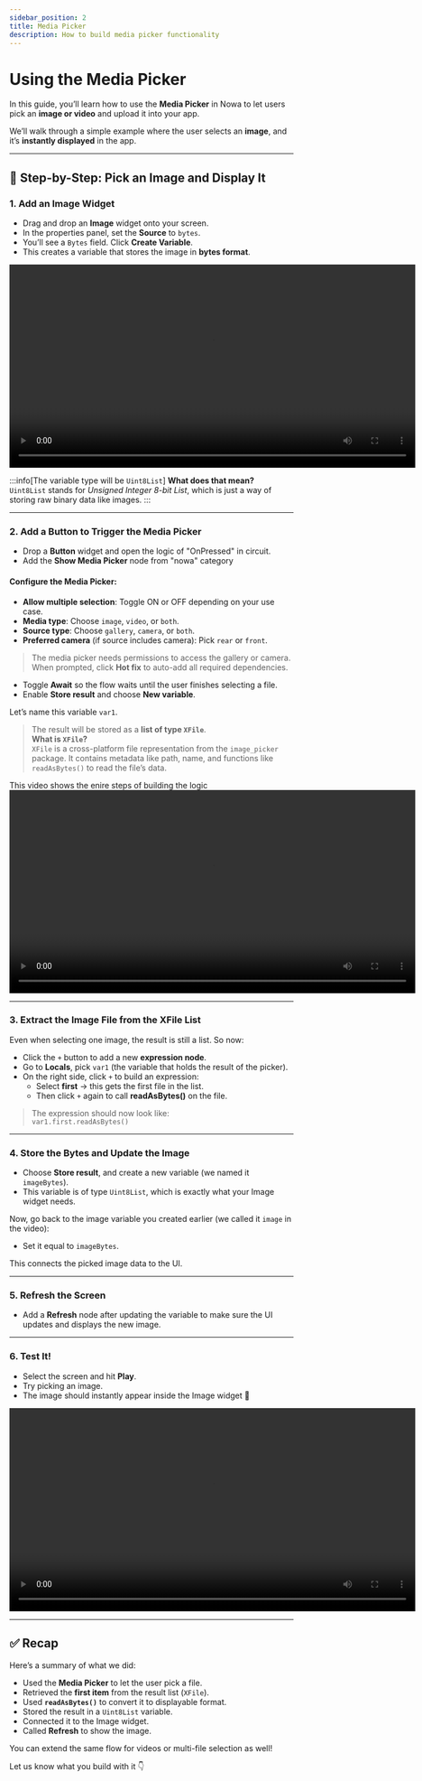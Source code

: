 ```yaml
---
sidebar_position: 2
title: Media Picker
description: How to build media picker functionality
---
```


# Using the Media Picker

In this guide, you’ll learn how to use the **Media Picker** in Nowa to let users pick an **image or video** and upload it into your app.

We’ll walk through a simple example where the user selects an **image**, and it’s **instantly displayed** in the app.

---

## 📸 Step-by-Step: Pick an Image and Display It

### 1. Add an Image Widget

- Drag and drop an **Image** widget onto your screen.
- In the properties panel, set the **Source** to `bytes`.
- You’ll see a `Bytes` field. Click **Create Variable**.
- This creates a variable that stores the image in **bytes format**.

<video controls width="720">
  <source src="/img/circuit/common-functionalities/media-picker/set-image-bytes.mp4" type="video/mp4" />
  Your browser does not support the video tag.
</video>

  
:::info[The variable type will be `Uint8List`]
**What does that mean?**  
`Uint8List` stands for *Unsigned Integer 8-bit List*, which is just a way of storing raw binary data like images.
:::



---

### 2. Add a Button to Trigger the Media Picker

- Drop a **Button** widget and open the logic of "OnPressed" in circuit.
- Add the **Show Media Picker** node from "nowa" category

#### Configure the Media Picker:

- **Allow multiple selection**: Toggle ON or OFF depending on your use case.
- **Media type**: Choose `image`, `video`, or `both`.
- **Source type**: Choose `gallery`, `camera`, or `both`.
- **Preferred camera** (if source includes camera): Pick `rear` or `front`.

> The media picker needs permissions to access the gallery or camera.  
> When prompted, click **Hot fix** to auto-add all required dependencies.

- Toggle **Await** so the flow waits until the user finishes selecting a file.
- Enable **Store result** and choose **New variable**.

Let’s name this variable `var1`.

> The result will be stored as a **list of type `XFile`**.  
> **What is `XFile`?**  
> `XFile` is a cross-platform file representation from the `image_picker` package. It contains metadata like path, name, and functions like `readAsBytes()` to read the file’s data.

This video shows the enire steps of building the logic
<video controls width="720">
  <source src="/img/circuit/common-functionalities/media-picker/build-logic.mp4" type="video/mp4" />
  Your browser does not support the video tag.
</video>


---

### 3. Extract the Image File from the XFile List

Even when selecting one image, the result is still a list. So now:

- Click the `+` button to add a new **expression node**.
- Go to **Locals**, pick `var1` (the variable that holds the result of the picker).
- On the right side, click `+` to build an expression:
  - Select **first** → this gets the first file in the list.
  - Then click `+` again to call **readAsBytes()** on the file.

> The expression should now look like:  
> `var1.first.readAsBytes()`

---

### 4. Store the Bytes and Update the Image

- Choose **Store result**, and create a new variable (we named it `imageBytes`).
- This variable is of type `Uint8List`, which is exactly what your Image widget needs.

Now, go back to the image variable you created earlier (we called it `image` in the video):

- Set it equal to `imageBytes`.

This connects the picked image data to the UI.

---

### 5. Refresh the Screen

- Add a **Refresh** node after updating the variable to make sure the UI updates and displays the new image.

---

### 6. Test It!

- Select the screen and hit **Play**.
- Try picking an image.
- The image should instantly appear inside the Image widget 🎉

<video controls width="720">
  <source src="/img/circuit/common-functionalities/media-picker/final-result.mp4" type="video/mp4" />
  Your browser does not support the video tag.
</video>

---

## ✅ Recap

Here’s a summary of what we did:

- Used the **Media Picker** to let the user pick a file.
- Retrieved the **first item** from the result list (`XFile`).
- Used **`readAsBytes()`** to convert it to displayable format.
- Stored the result in a `Uint8List` variable.
- Connected it to the Image widget.
- Called **Refresh** to show the image.

You can extend the same flow for videos or multi-file selection as well!

Let us know what you build with it 👇


